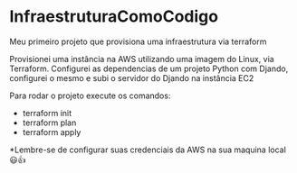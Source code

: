 # InfraestruturaComoCodigo
Meu primeiro projeto que provisiona uma infraestrutura via terraform 

Provisionei uma instância na AWS utilizando uma imagem do Linux, via Terraform.
Configurei as dependencias de um projeto Python com Djando, configurei o mesmo e subi o servidor do Djando na instância EC2

Para rodar o projeto execute os comandos: 
- terraform init
- terraform plan
- terraform apply 

*Lembre-se de configurar suas credenciais da AWS na sua maquina local 😃👍